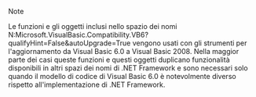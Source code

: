 > [!NOTE]
>  Le funzioni e gli oggetti inclusi nello spazio dei nomi N:Microsoft.VisualBasic.Compatibility.VB6?qualifyHint=False&autoUpgrade=True vengono usati con gli strumenti per l'aggiornamento da Visual Basic 6.0 a Visual Basic 2008. Nella maggior parte dei casi queste funzioni e questi oggetti duplicano funzionalità disponibili in altri spazi dei nomi di .NET Framework e sono necessari solo quando il modello di codice di Visual Basic 6.0 è notevolmente diverso rispetto all'implementazione di .NET Framework.